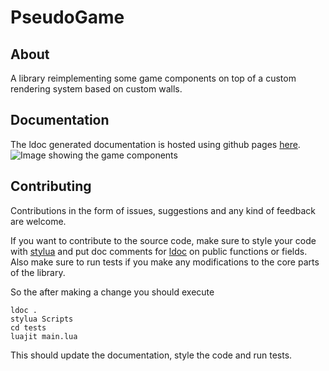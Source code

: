 # PseudoGame
## About
A library reimplementing some game components on top of a custom rendering system based on custom walls.
## Documentation
The ldoc generated documentation is hosted using github pages [here](https://bauumm.github.io/lib_pseudogame/).
![Image showing the game components](https://github.com/Bauumm/lib_pseudogame/components.png)
## Contributing
Contributions in the form of issues, suggestions and any kind of feedback are welcome.

If you want to contribute to the source code, make sure to style your code with [stylua](https://github.com/JohnnyMorganz/StyLua) and put doc comments for [ldoc](https://github.com/lunarmodules/LDoc) on public functions or fields. Also make sure to run tests if you make any modifications to the core parts of the library.

So the after making a change you should execute
```
ldoc .
stylua Scripts
cd tests
luajit main.lua
```
This should update the documentation, style the code and run tests.
